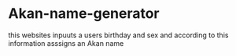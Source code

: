 # Akan-name-generator
this websites inpuuts a users birthday and sex and according to this information asssigns an Akan name
